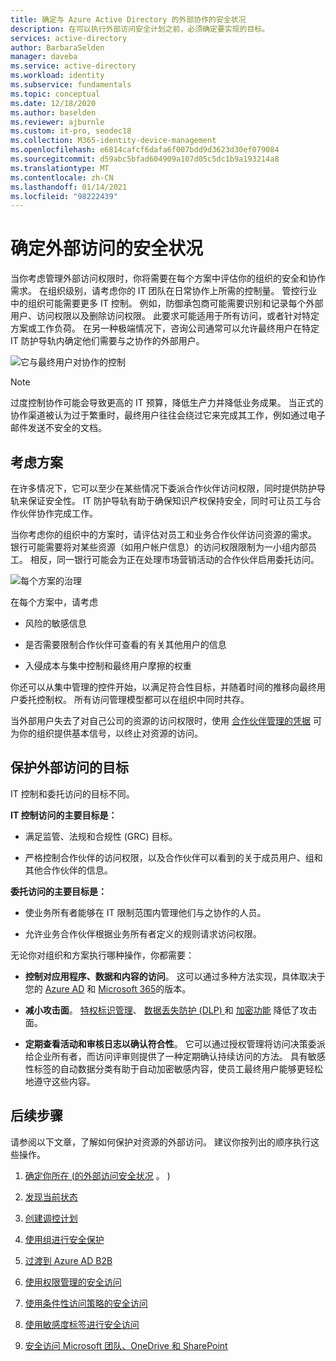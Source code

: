 ```yaml
---
title: 确定与 Azure Active Directory 的外部协作的安全状况
description: 在可以执行外部访问安全计划之前，必须确定要实现的目标。
services: active-directory
author: BarbaraSelden
manager: daveba
ms.service: active-directory
ms.workload: identity
ms.subservice: fundamentals
ms.topic: conceptual
ms.date: 12/18/2020
ms.author: baselden
ms.reviewer: ajburnle
ms.custom: it-pro, seodec18
ms.collection: M365-identity-device-management
ms.openlocfilehash: e6814cafcf6dafa6f007bdd9d3623d30ef079084
ms.sourcegitcommit: d59abc5bfad604909a107d05c5dc1b9a193214a8
ms.translationtype: MT
ms.contentlocale: zh-CN
ms.lasthandoff: 01/14/2021
ms.locfileid: "98222439"
---
```

# <a name="determine-your-security-posture-for-external-access"></a>确定外部访问的安全状况 

当你考虑管理外部访问权限时，你将需要在每个方案中评估你的组织的安全和协作需求。 在组织级别，请考虑你的 IT 团队在日常协作上所需的控制量。 管控行业中的组织可能需要更多 IT 控制。 例如，防御承包商可能需要识别和记录每个外部用户、访问权限以及删除访问权限。 此要求可能适用于所有访问，或者针对特定方案或工作负荷。 在另一种极端情况下，咨询公司通常可以允许最终用户在特定 IT 防护导轨内确定他们需要与之协作的外部用户。 

![它与最终用户对协作的控制](media/secure-external-access/1-overall-control.png)

> [!NOTE]
> 过度控制协作可能会导致更高的 IT 预算，降低生产力并降低业务成果。 当正式的协作渠道被认为过于繁重时，最终用户往往会绕过它来完成其工作，例如通过电子邮件发送不安全的文档。

## <a name="think-in-terms-of-scenarios"></a>考虑方案

在许多情况下，它可以至少在某些情况下委派合作伙伴访问权限，同时提供防护导轨来保证安全性。 IT 防护导轨有助于确保知识产权保持安全，同时可让员工与合作伙伴协作完成工作。

当你考虑你的组织中的方案时，请评估对员工和业务合作伙伴访问资源的需求。 银行可能需要将对某些资源（如用户帐户信息）的访问权限限制为一小组内部员工。 相反，同一银行可能会为正在处理市场营销活动的合作伙伴启用委托访问。

![每个方案的治理](media\secure-external-access\1-scenarios.png)

在每个方案中，请考虑 

* 风险的敏感信息

* 是否需要限制合作伙伴可查看的有关其他用户的信息

* 入侵成本与集中控制和最终用户摩擦的权重

 你还可以从集中管理的控件开始，以满足符合性目标，并随着时间的推移向最终用户委托控制权。 所有访问管理模型都可以在组织中同时共存。 

当外部用户失去了对自己公司的资源的访问权限时，使用 [合作伙伴管理的凭据](../external-identities/what-is-b2b.md) 可为你的组织提供基本信号，以终止对资源的访问。

## <a name="goals-of-securing-external-access"></a>保护外部访问的目标

IT 控制和委托访问的目标不同。

**IT 控制访问的主要目标是：**

* 满足监管、法规和合规性 (GRC) 目标。 

* 严格控制合作伙伴的访问权限，以及合作伙伴可以看到的关于成员用户、组和其他合作伙伴的信息。

**委托访问的主要目标是：**

* 使业务所有者能够在 IT 限制范围内管理他们与之协作的人员。

* 允许业务合作伙伴根据业务所有者定义的规则请求访问权限。

无论你对组织和方案执行哪种操作，你都需要： 

* **控制对应用程序、数据和内容的访问**。 这可以通过多种方法实现，具体取决于您的 [Azure AD](https://azure.microsoft.com/pricing/details/active-directory/) 和 [Microsoft 365](https://www.microsoft.com/microsoft-365/compare-microsoft-365-enterprise-plans)的版本。 

* **减小攻击面**。 [特权标识管理](../privileged-identity-management/pim-configure.md)、 [数据丢失防护 (DLP) ](https://docs.microsoft.com/exchange/security-and-compliance/data-loss-prevention/data-loss-prevention) 和 [加密功能](https://docs.microsoft.com/exchange/security-and-compliance/data-loss-prevention/data-loss-prevention) 降低了攻击面。

* **定期查看活动和审核日志以确认符合性**。 它可以通过授权管理将访问决策委派给企业所有者，而访问评审则提供了一种定期确认持续访问的方法。 具有敏感性标签的自动数据分类有助于自动加密敏感内容，使员工最终用户能够更轻松地遵守这些内容。

## <a name="next-steps"></a>后续步骤 

请参阅以下文章，了解如何保护对资源的外部访问。 建议你按列出的顺序执行这些操作。

1. [确定你所在 (的外部访问安全状况](1-secure-access-posture.md) 。 ) 

2. [发现当前状态](2-secure-access-current-state.md)

3. [创建调控计划](3-secure-access-plan.md)

4. [使用组进行安全保护](4-secure-access-groups.md)

5. [过渡到 Azure AD B2B](5-secure-access-b2b.md)

6. [使用权限管理的安全访问](6-secure-access-entitlement-managment.md)

7. [使用条件性访问策略的安全访问](7-secure-access-conditional-access.md)

8. [使用敏感度标签进行安全访问](8-secure-access-sensitivity-labels.md)

9. [安全访问 Microsoft 团队、OneDrive 和 SharePoint](9-secure-access-teams-sharepoint.md)
 

 
